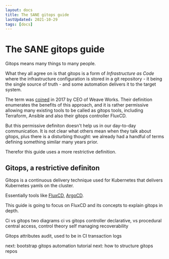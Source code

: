 ```yaml
---
layout: docs
title: The SANE gitops guide
lastUpdated: 2021-10-29
tags: [docs]
---
```


# The SANE gitops guide

Gitops means many things to many people.

What they all agree on is that gitops is a form of *Infrastructure as Code* where the infrastructure configuration is stored in a git repository - it being the single source of truth - and some automation delivers it to the target system.

The term was [coined](https://www.weave.works/blog/gitops-operations-by-pull-request) in 2017 by CEO of Weave Works. Their definition enumerates the benefits of this approach, and it is rather permissive allowing many existing tools to be called as gitops tools, including Terraform, Ansible and also their gitops controller FluxCD. 

But this permissive definiton doesn't help us in our day-to-day communication. It is not clear what others mean when they talk about gitops, plus there is a disturbing thought: we already had a handful of terms defining something similar many years prior. 

Therefor this guide uses a more restrictive definition.

## Gitops, a restrictive definiton

Gitops is a continuous delivery technique used for Kubernetes that delivers Kubernetes yamls on the cluster.

Essentially tools like [FluxCD](https://fluxcd.io/), [ArgoCD](https://argo-cd.readthedocs.io/en/stable/).

This guide is going to focus on FluxCD and its concepts to explain gitops in depth.


Ci vs gitops
two diagrams ci vs gitops controller
declarative, vs procedural
central access, control theory self managing
recoverability


Gitops attributes
audit, used to be in CI transaction logs

next: bootstrap gitops automation tutorial
next: how to structure gitops repos



